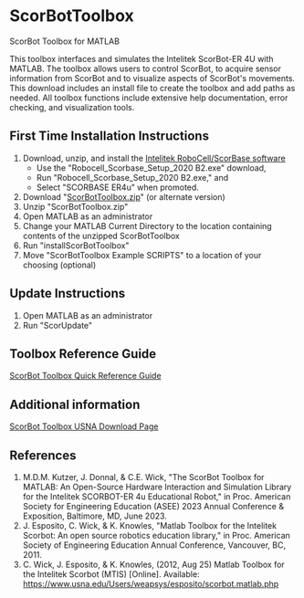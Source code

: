 # ScorBotToolbox
ScorBot Toolbox for MATLAB

This toolbox interfaces and simulates the Intelitek ScorBot-ER 4U with MATLAB. The toolbox allows users to control ScorBot, to acquire sensor information from ScorBot and to visualize aspects of ScorBot's movements. This download includes an install file to create the toolbox and add paths as needed. All toolbox functions include extensive help documentation, error checking, and visualization tools. 

## First Time Installation Instructions
1. Download, unzip, and install the [Intelitek RoboCell/ScorBase software](https://downloads.intelitek.com/Software/Robotics/ER-4u/)
   - Use the "Robocell_Scorbase_Setup_2020 B2.exe" download,
   - Run "Robocell_Scorbase_Setup_2020 B2.exe," and
   - Select "SCORBASE ER4u" when promoted.
2. Download "[ScorBotToolbox.zip](https://github.com/kutzer/ScorBotToolbox/archive/refs/heads/master.zip)" (or alternate version)
3. Unzip "ScorBotToolbox.zip"
4. Open MATLAB as an administrator
5. Change your MATLAB Current Directory to the location containing contents of the unzipped ScorBotToolbox
6. Run "installScorBotToolbox"
7. Move "ScorBotToolbox Example SCRIPTS" to a location of your choosing (optional)

## Update Instructions
1. Open MATLAB as an administrator
2. Run "ScorUpdate"

## Toolbox Reference Guide
[ScorBot Toolbox Quick Reference Guide](https://www.usna.edu/Users/weaprcon/kutzer/_files/documents/ScorBot%20Toolbox%20Quick%20Reference%20Guide.pdf) 

## Additional information
[ScorBot Toolbox USNA Download Page](https://www.usna.edu/Users/weaprcon/kutzer/_Code-Development/ScorBot_Toolbox.php)

## References
1. M.D.M. Kutzer, J. Donnal, & C.E. Wick, "The ScorBot Toolbox for MATLAB: An Open-Source Hardware Interaction and Simulation Library for the Intelitek SCORBOT-ER 4u Educational Robot," in Proc. American Society for Engineering Education (ASEE) 2023 Annual Conference & Exposition, Baltimore, MD, June 2023.
2. J. Esposito, C. Wick, & K. Knowles, "Matlab Toolbox for the Intelitek Scorbot: An open source robotics education library," in Proc. American Society of Engineering Education Annual Conference, Vancouver, BC, 2011.
3. C. Wick, J. Esposito, & K. Knowles, (2012, Aug 25) Matlab Toolbox for the Intelitek Scorbot (MTIS) [Online]. Available: https://www.usna.edu/Users/weapsys/esposito/scorbot.matlab.php
